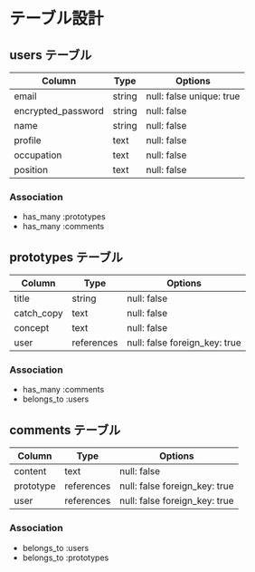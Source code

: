 # テーブル設計

## users テーブル

| Column             | Type   | Options                  |
| ------------------ | ------ | -------------------------|
| email              | string | null: false  unique: true|
| encrypted_password | string | null: false              |
| name               | string | null: false              |
| profile            | text   | null: false              |
| occupation         | text   | null: false              |
| position           | text   | null: false              |

### Association

- has_many :prototypes
- has_many :comments

## prototypes テーブル

| Column        | Type        | Options                        |
| ------------- | ----------- | -------------------------------|
| title         | string      | null: false                    |
| catch_copy    | text        | null: false                    |
| concept       | text        | null: false                    |
| user          | references  | null: false  foreign_key: true |

### Association

- has_many :comments
- belongs_to :users

## comments テーブル

| Column      | Type        | Options                        |
| ----------- | ----------- | ------------------------------ |
| content     | text        | null: false                    |
| prototype   | references  | null: false  foreign_key: true |
| user        | references  | null: false  foreign_key: true |

### Association

- belongs_to :users
- belongs_to :prototypes
